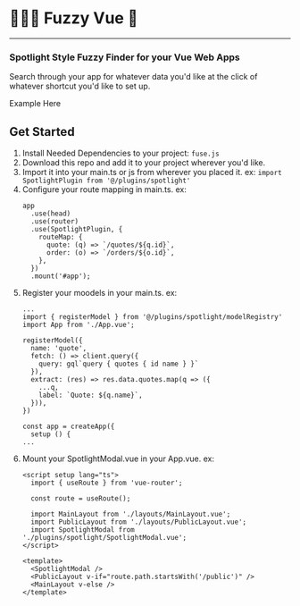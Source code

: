 # 👨🏻‍🦯 Fuzzy Vue 🤠
__________________

### Spotlight Style Fuzzy Finder for your Vue Web Apps
Search through your app for whatever data you'd like at the click of whatever shortcut you'd like to set up. 

Example Here


## Get Started 
1. Install Needed Dependencies to your project: 
    ```fuse.js```
2. Download this repo and add it to your project wherever you'd like.
3. Import it into your main.ts or js from wherever you placed it. ex:
    ```import SpotlightPlugin from '@/plugins/spotlight'```
4. Configure your route mapping in main.ts. ex: 
    ```
    app
      .use(head)
      .use(router)
      .use(SpotlightPlugin, {
        routeMap: {
          quote: (q) => `/quotes/${q.id}`,
          order: (o) => `/orders/${o.id}`,
        },
      })
      .mount('#app');
    ```
5. Register your moodels in your main.ts. ex: 
    ```
    ...
    import { registerModel } from '@/plugins/spotlight/modelRegistry'
    import App from './App.vue';
    
    registerModel({
      name: 'quote',
      fetch: () => client.query({
        query: gql`query { quotes { id name } }`
      }),
      extract: (res) => res.data.quotes.map(q => ({
        ...q,
        label: `Quote: ${q.name}`,
      })),
    })
    
    const app = createApp({
      setup () {
    ...
    ```
6. Mount your SpotlightModal.vue in your App.vue. ex:
    ```
    <script setup lang="ts">
      import { useRoute } from 'vue-router';
    
      const route = useRoute();
    
      import MainLayout from './layouts/MainLayout.vue';
      import PublicLayout from './layouts/PublicLayout.vue';
      import SpotlightModal from './plugins/spotlight/SpotlightModal.vue';
    </script>
    
    <template>
      <SpotlightModal />
      <PublicLayout v-if="route.path.startsWith('/public')" />
      <MainLayout v-else />
    </template>
    ```




